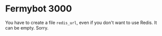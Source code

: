 # Fermybot 3000

You have to create a file `redis_url`, even if you don't want to use Redis. It can be empty. Sorry.
